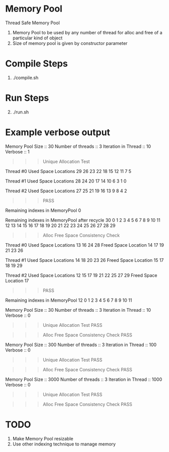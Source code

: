 # Memory Pool

Thread Safe Memory Pool

1. Memory Pool to be used by any number of thread for alloc and free of a particular kind of object
2. Size of memory pool is given by constructor parameter

# Compile Steps
1. ./compile.sh

# Run Steps
2. ./run.sh

# Example verbose output 
Memory Pool Size :: 30 Number of threads :: 3 Iteration in Thread :: 10 Verbose :: 1

>>>Unique Allocation Test

Thread #0
Used Space Locations
29 26 23 22 18 15 12 11 7 5 

Thread #1
Used Space Locations
28 24 20 17 14 10 6 3 1 0 

Thread #2
Used Space Locations
27 25 21 19 16 13 9 8 4 2 
>>>PASS

Remaining indexes in MemoryPool 0


Remaining indexes in MemoryPool after recycle 30
0 1 2 3 4 5 6 7 8 9 10 11 12 13 14 15 16 17 18 19 20 21 22 23 24 25 26 27 28 29 

>>>Alloc Free Space Consistency Check

Thread #0
Used Space Locations
13 16 24 28 
Freed Space Location
14 17 19 21 23 26 

Thread #1
Used Space Locations
14 18 20 23 26 
Freed Space Location
15 17 18 19 29 

Thread #2
Used Space Locations
12 15 17 19 21 22 25 27 29 
Freed Space Location
17 
>>>PASS

Remaining indexes in MemoryPool 12
0 1 2 3 4 5 6 7 8 9 10 11 

Memory Pool Size :: 30 Number of threads :: 3 Iteration in Thread :: 10 Verbose :: 0

>>>Unique Allocation Test
>>>PASS

>>>Alloc Free Space Consistency Check
>>>PASS

Memory Pool Size :: 300 Number of threads :: 3 Iteration in Thread :: 100 Verbose :: 0

>>>Unique Allocation Test
>>>PASS

>>>Alloc Free Space Consistency Check
>>>PASS

Memory Pool Size :: 3000 Number of threads :: 3 Iteration in Thread :: 1000 Verbose :: 0

>>>Unique Allocation Test
>>>PASS

>>>Alloc Free Space Consistency Check
>>>PASS

# TODO
1. Make Memory Pool resizable
2. Use other indexing technique to manage memory

